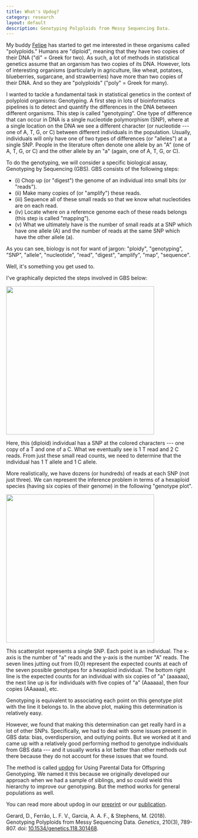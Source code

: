 ```yaml
---
title: What's Updog?
category: research
layout: default
description: Genotyping Polyploids from Messy Sequencing Data.
---
```


My buddy
[Felipe](https://lfelipe-ferrao.github.io/)
has started to get me interested in these organisms called
"polyploids." Humans are "diploid", meaning that they have two copies
of their DNA ("di" = Greek for two). As such, a lot of methods in
statistical genetics assume that an organism has two copies of its
DNA. However, lots of interesting organisms (particularly in
agriculture, like wheat, potatoes, blueberries, sugarcane, and
strawberries) have more than two copies of their DNA. And so they are
"polyploids" ("poly" = Greek for many).

I wanted to tackle a fundamental task in statistical genetics in the
context of polyploid organisms: Genotyping. A first step in lots of
bioinformatics pipelines is to detect and quantify the differences in
the DNA between different organisms. This step is called
"genotyping". One type of difference that can occur in DNA is a single
nucleotide polymorphism (SNP), where at a single location on the DNA
we see a different character (or nucleotide --- one of A, T, G, or C)
between different individuals in the population. Usually, individuals
will only have one of two types of differences (or "alleles") at a
single SNP. People in the literature often denote one allele by an
"A" (one of A, T, G, or C) and the other allele by an "a" (again, one
of A, T, G, or C).

To do the genotyping, we will consider a specific biological assay,
Genotyping by Sequencing (GBS). GBS consists of the following steps:

   * (i) Chop up (or "digest") the genome of an individual into small
   bits (or "reads").
   * (ii) Make many copies of (or "amplify") these reads.
   * (iii) Sequence all of these small reads so that we know what
   nucleotides are on each read.
   * (iv) Locate where on a reference genome each of these reads
   belongs (this step is called "mapping").
   * (v) What we ultimately have is the number of small reads at a SNP
   which have one allele (A) and the number of reads at the same SNP
   which have the other allele (a).
   
As you can see, biology is not for want of jargon: "ploidy",
"genotyping", "SNP", "allele", "nucleotide", "read", "digest",
"amplify", "map", "sequence".

Well, it's something you get used to.

I've graphically depicted the steps involved in GBS below:

<img src="{{ site.url }}/fig/gbs_diploid4.jpg" width=400/>

Here, this (diploid) individual has a SNP at the colored characters
--- one copy of a T and one of a C. What we eventually see is 1 T read
and 2 C reads. From just these small read counts, we need to determine
that the individual has 1 T allele and 1 C allele.

More realistically, we have dozens (or hundreds) of reads at each SNP
(not just three). We can represent the inference problem in terms of a
hexaploid species (having six copies of their genome) in the following
"genotype plot".

<img src="{{ site.url }}/fig/single_snp.jpg" width=400/>

This scatterplot represents a single SNP. Each point is an
individual. The x-axis is the number of "a" reads and the y-axis is
the number "A" reads. The seven lines jutting out from (0,0) represent
the expected counts at each of the seven possible genotypes for a
hexaploid individual. The bottom right line is the expected counts for
an individual with six copies of "a" (aaaaaa), the next line up is for
individuals with five copies of "a" (Aaaaaa), then four copies
(AAaaaa), etc.

Genotyping is equivalent to associating each point on this genotype
plot with the line it belongs to. In the above plot, making this
determination is relatively easy.

However, we found that making this determination can get really hard
in a lot of other SNPs. Specifically, we had to deal with some issues
present in GBS data: bias, overdispersion, and outlying points. But we
worked at it and came up with a relatively good performing method to
genotype individuals from GBS data --- and it usually works a lot
better than other methods out there because they do not account for
these issues that we found.

The method is called [updog](https://cran.r-project.org/package=updog) for
Using Parental Data for Offspring Genotyping. We named it this because
we originally developed our approach when we had a sample of siblings,
and so could wield this hierarchy to improve our genotyping. But the
method works for general populations as well.

You can read more about updog in our
[preprint](https://doi.org/10.1101/281550) or our [publication](https://doi.org/10.1534/genetics.118.301468).

Gerard, D., Ferr&atilde;o, L. F. V., Garcia, A. A. F., & Stephens,
M. (2018). Genotyping Polyploids from Messy Sequencing
Data. *Genetics*, 210(3), 789-807. doi:
[10.1534/genetics.118.301468](https://doi.org/10.1534/genetics.118.301468).

